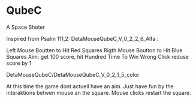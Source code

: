 # QubeC
A Space Shoter

Inspired from Psalm 111,2:
DetaMouseQubeC_V_0_2_2_6_Alfa :

Left Mouse Boutten to Hit Red Squares
Rigth Mouse Boutton to Hit Blue Squares
Aim: get 100 score, hit Hundred Time To Win
Wrong Click reduse score by 1

DetaMouseQubeC/DetaMouseQubeC_V_0_2_1_5_color

At this time the game dont actuell have an aim.
Just have fun by the interaktions betwen mouse an the square.
Mouse clicks restart the square.
